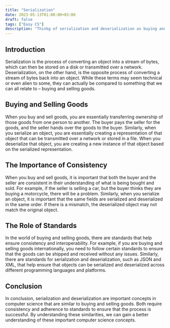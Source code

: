 ```yaml
---
title: "Serialization"
date: 2023-05-13T01:00:00+03:00
draft: false
tags: ["Easy CS"]
description: "Thinkg of serialization and deserialization as buying and selling goods"
---
```


## Introduction

Serialization is the process of converting an object into a stream of bytes, which can then be stored on a disk or transmitted over a network. Deserialization, on the other hand, is the opposite process of converting a stream of bytes back into an object. While these terms may seem technical or even alien to some, they can actually be compared to something that we can all relate to – buying and selling goods.

## Buying and Selling Goods

When you buy and sell goods, you are essentially transferring ownership of those goods from one person to another. The buyer pays the seller for the goods, and the seller hands over the goods to the buyer. Similarly, when you serialize an object, you are essentially creating a representation of that object that can be transmitted over a network or stored in a file. When you deserialize that object, you are creating a new instance of that object based on the serialized representation.

## The Importance of Consistency

When you buy and sell goods, it is important that both the buyer and the seller are consistent in their understanding of what is being bought and sold. For example, if the seller is selling a car, but the buyer thinks they are buying a motorcycle, there will be a problem. Similarly, when you serialize an object, it is important that the same fields are serialized and deserialized in the same order. If there is a mismatch, the deserialized object may not match the original object.

## The Role of Standards

In the world of buying and selling goods, there are standards that help ensure consistency and interoperability. For example, if you are buying and selling goods internationally, you need to follow certain standards to ensure that the goods can be shipped and received without any issues. Similarly, there are standards for serialization and deserialization, such as JSON and XML, that help ensure that objects can be serialized and deserialized across different programming languages and platforms.

## Conclusion

In conclusion, serialization and deserialization are important concepts in computer science that are similar to buying and selling goods. Both require consistency and adherence to standards to ensure that the process is successful. By understanding these similarities, we can gain a better understanding of these important computer science concepts.
